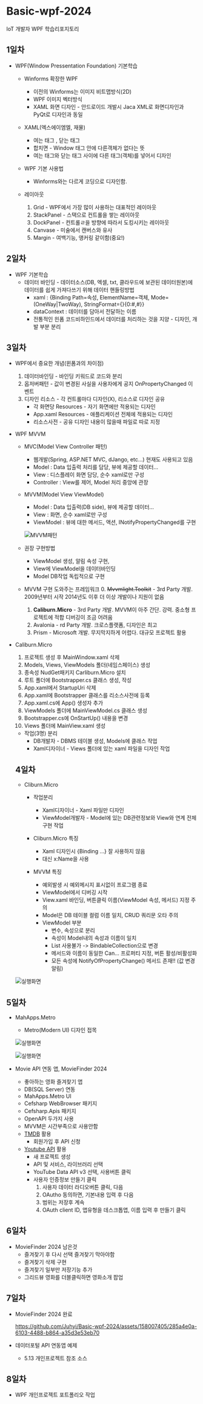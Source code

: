 # Basic-wpf-2024
IoT 개발자 WPF 학습리포지토리

## 1일차
- WPF(Window Pressentation Foundation) 기본학습
    - Winforms 확장한 WPF
        - 이전의 Winforms는 이미지 비트맵방식(2D)
        - WPF 이미지 벡터방식
        - XAML 화면 디자인 - 안드로이드 개발시 Jaca XML로 화면디자인과 PyQt로 디자인과 동일
    
    - XAML(엑스에이엠엘, 재물)
        - 여는 태그 <Window>, 닫는 태그</Window>
        - 합치면 <Window /> - Window 태그 안에 다른객체가 없다는 뜻
        - 여는 태그와 닫는 태그 사이에 다른 태그(객체)를 넣어서 디자인

    - WPF 기본 사용법
        - Winforms와는 다르게 코딩으로 디자인함.

    - 레이아웃
        1. Grid - WPF에서 가장 많이 사용하는 대표적인 레이아웃
        2. StackPanel - 스택으로 컨트롤을 쌓는 레이아웃
        3. DockPanel - 컨트롤ㄹ을 방향에 따라서 도킹시키는 레이아웃
        4. Canvase - 미술에서 캔버스와 유사
        5. Margin - 여백기능, 앵커링 같이함(중요!)
    
## 2일차
- WPF 기본학습
    - 데이터 바인딩 - 데이터소스(DB, 엑셀, txt, 클라우드에 보관된 데이터원본)에 데이터를 쉽게 가져다쓰기 위해 데이터 핸들링방법
        - xaml : {Binding Path=속성, ElementName=객체, Mode=(OneWay|TwoWay), StringFormat={}{0:#,#}}
        - dataContext : 데이터를 담아서 전달하는 이름
        - 전통적인 읜폼 코드비하인드에서 데이터를 처리하는 것을 지양 - 디자인, 개발 부분 분리

## 3일차
- WPF에서 중요한 개념(윈폼과의 차이점)
    1. 데이터바인딩 - 바인딩 키워드로 코드와 분리
    2. 옵저버패턴 - 값이 변경된 사실을 사용자에게 공지 OnPropertyChanged 이벤트
    3. 디자인 리소스 - 각 컨트롤마다 디자인(X), 리소스로 디자인 공유 
        - 각 화면당 Resources - 자기 화면에만 적용되는 디자인
        - App.xaml Resources - 애플리케이션 전체에 적용되는 디자인
        - 리소스사전 - 공유 디자인 내용이 많을때 파일로 따로 지정

- WPF MVVM
    - MVC(Model View Controller 패턴)
        - 웹개발(Spring, ASP.NET MVC, dJango, etc...) 현재도 사용되고 있음
        - Model : Data 입출력 처리를 담당, 뷰에 제공할 데이터...
        - View : 디스플레이 화면 담당, 순수 xaml로만 구성 
        - Controller : View를 제어, Model 처리 중앙에 관장
    
    - MVVM(Model View ViewModel)
        - Model : Data 입출력(DB side), 뷰에 제공할 데이터...
        - View : 화면, 순수 xaml로만 구성
        - ViewModel : 뷰에 대한 메서드, 액션, INotifyPropertyChanged를 구현

        ![MVVM패턴](https://raw.githubusercontent.com/Juhyi/basic-wpf-2024/main/image/wpf001.png)

    - 권장 구현방법
        - ViewModel 생성, 알림 속성 구현,
        - View에 ViewModel을 데이터바인딩
        - Model DB작업 독립적으로 구현
    
    - MVVM 구현 도와주는 프레임워크
        0. ~~Mvvmlight.Toolkit~~ - 3rd Party 개발. 2009년부터 시작 2014년도 이후 더 이상 개발이나 지원이 없음
        1. **Caliburn.Micro** - 3rd Party 개발. MVVM이 아주 간단. 강력. 중소형 프로젝트에 적합 디버깅이 조금 어려움
        2. Avalonia - rd Party 개발. 크로스플랫폼, 디자인은 최고
        3. Prism - Microsoft 개발. 무지막지하게 어렵다. 대규모 프로젝트 활용
    
- Caliburn.Micro
    1. 프로젝트 생성 후 MainWindow.xaml 삭제
    2. Models, Views, ViewModels 폴더(네임스페이스) 생성
    3. 종속성 NudGet패키지 Carliburn.Micro 설치
    4. 루트 폴더에 Bootstrapper.cs 클래스 생성, 작성
    5. App.xaml에서 StartupUri 삭제
    6. App.xaml에 Bootstrapper 클래스를 리소스사전에 등록
    7. App.xaml.cs에 App() 생성자 추가
    8. ViewModels 폴더에 MainViewModel.cs 클래스 생성
    9. Bootstrapper.cs에 OnStartUp() 내용을 변경
    10. Views 폴더에 MainView.xaml 생성

    -  작업(3명) 분리
        - DB개발자 - DBMS 테이블 생성, Models에 클래스 작업
        - Xaml디자이너 - Views 폴더에 있는 xaml 파일을 디자인 작업
    
    ## 4일차
    - Cliburn.Micro
        - 작업분리
            - Xaml디자이너 - Xaml 파일만 디자인
            - ViewModel개발자 - Model에 있는 DB관련정보와 View와 연계 전체구현 작업

        - Cliburn.Micro 특징
            - Xaml 디자인시 {Binding ...} 잘 사용하지 않음
            - 대신 x:Name을 사용

        - MVVM 특징
            - 예외발생 시 예외메시지 표시없이 프로그램 종료
            - ViewModel에서 디버깅 시작
            - View.xaml 바인딩, 버튼클릭 이름(ViewModel 속성, 메서드) 지정 주의
            - Model은 DB 테이블 컬럼 이름 일치, CRUD 쿼리문 오타 주의
            - ViewModel 부분
                - 변수, 속성으로 분리
                - 속성이 Model내의 속성과 이름이 일치
                - List 사용불가 -> BindableCollection으로 변경
                - 메서드와 이름이 동일한 Can... 프로퍼티 지정, 버튼 활성/비활성화
                - 모든 속성에 NotifyOfPropertyChange() 메서드 존재!! (값 변경 알림)



    ![실행화면](https://raw.githubusercontent.com/Juhyi/basic-wpf-2024/main/image/wpf002.png)

## 5일차
- MahApps.Metro
    - Metro(Modern UI) 디자인 접목
    
    ![실행화면](https://raw.githubusercontent.com/Juhyi/basic-wpf-2024/main/image/wpf003.png)
    
    ![실행화면](https://raw.githubusercontent.com/Juhyi/basic-wpf-2024/main/image/wpf004.png)

- Movie API 연동 앱, MovieFinder 2024
    - 좋아하는 영화 즐겨찾기 앱
    - DB(SQL Server) 연동
    - MahApps.Metro UI
    - Cefsharp WebBrowser 패키지
    - Cefsharp.Apis 패키지
    - OpenAPI 두가지 사용
    - MVVM은 시간부족으로 사용안함
    - [TMDB](https://www.themoviedb.org/) 활용
        -  회원가입 후 API 신청
    - [Youtube API](https://console.cloud.google.com/) 활용
        - 새 프로젝트 생성
        - API 및 서비스, 라이브러리 선택
        - YouTube Data API v3 선택, 사용버튼 클릭
        - 사용자 인증정보 만들기 클릭
            1. 사용자 데이터 라디오버튼 클릭, 다음
            2. OAutho 동의하면, 기본내용 입력 후 다음
            3. 범위는 저장후 계속
            4. OAuth client ID, 앱유형을 데스크톱앱, 이름 입력 후 만들기 클릭

## 6일차
- MovieFinder 2024 남은것
    - 즐겨찾기 후 다시 선택 즐겨찾기 막아야함
    - 즐겨찾기 삭제 구현
    - 즐겨찾기 일부만 저장기능 추가
    - 그리드뷰 영화를 더블클릭하면 영화소개 팝업

## 7일차
- MovieFinder 2024 완료

    https://github.com/Juhyi/Basic-wpf-2024/assets/158007405/285a4e0a-6103-4488-b864-a35d3e53eb70

- 데이터포털 API 연동앱 예제
    - 5.13 개인프로젝트 참조 소스

## 8일차
- WPF 개인프로젝트 포트폴리오 작업
